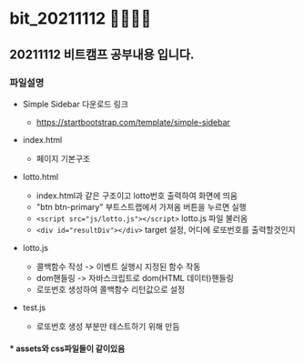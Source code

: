 # bit_20211112  :running::running::running::running:

## 20211112 비트캠프 공부내용 입니다.

### 파일설명

* Simple Sidebar 다운로드 링크
  
  * https://startbootstrap.com/template/simple-sidebar

* index.html
  * 페이지 기본구조
* lotto.html
  * index.html과 같은 구조이고 lotto번호 출력하여 화면에 띄움
  * "btn btn-primary" 부트스트랩에서 가져옴 버튼을 누르면 실행
  * `<script src="js/lotto.js"></script>` lotto.js 파일 불러옴
  * `<div id="resultDiv"></div>` target 설정, 어디에 로또번호를 출력할것인지
* lotto.js
  * 콜백함수 작성 -> 이벤트 실행시 지정된 함수 작동
  * dom핸들링 -> 자바스크립트로 dom(HTML 데이터)핸들링
  * 로또번호 생성하여 콜백함수 리턴값으로 설정
* test.js
  * 로또번호 생성 부분만 테스트하기 위해 만듬

#### * assets와 css파일들이 같이있음
